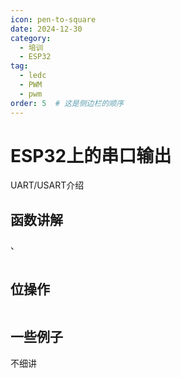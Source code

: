 ```yaml
---
icon: pen-to-square
date: 2024-12-30
category:
  - 培训
  - ESP32
tag:
  - ledc
  - PWM
  - pwm
order: 5  # 这是侧边栏的顺序
---
```


# ESP32上的串口输出

UART/USART介绍

## 函数讲解

、
```cpp

```
## 位操作
```cpp

```
## 一些例子

不细讲

